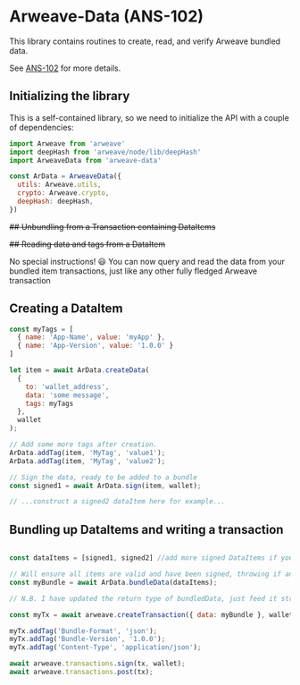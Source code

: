 # Arweave-Data (ANS-102)

This library contains routines to create, read, and verify Arweave bundled data.

See [ANS-102](https://github.com/ArweaveTeam/arweave-standards/blob/master/ans/ANS-102.md) for more details.

## Initializing the library

This is a self-contained library, so we need to initialize the API with a couple of dependencies:

```javascript
import Arweave from 'arweave'
import deepHash from 'arweave/node/lib/deepHash'
import ArweaveData from 'arweave-data'

const ArData = ArweaveData({
  utils: Arweave.utils,
  crypto: Arweave.crypto,
  deepHash: deepHash,
})
```

~~## Unbundling from a Transaction containing DataItems~~

~~## Reading data and tags from a DataItem~~

No special instructions! 😃 You can now query and read the data from your bundled item transactions, just like any other fully fledged Arweave transaction


## Creating a DataItem

```javascript
const myTags = [
  { name: 'App-Name', value: 'myApp' },
  { name: 'App-Version', value: '1.0.0' }
]

let item = await ArData.createData(
  { 
    to: 'wallet_address', 
    data: 'some message', 
    tags: myTags 
  }, 
  wallet
);

// Add some more tags after creation.
ArData.addTag(item, 'MyTag', 'value1');
ArData.addTag(item, 'MyTag', 'value2');

// Sign the data, ready to be added to a bundle
const signed1 = await ArData.sign(item, wallet);

// ...construct a signed2 dataItem here for example...

```

## Bundling up DataItems and writing a transaction

```javascript

const dataItems = [signed1, signed2] //add more signed DataItems if you like

// Will ensure all items are valid and have been signed, throwing if any are not
const myBundle = await ArData.bundleData(dataItems);

// N.B. I have updated the return type of bundledData, just feed it straight into createTransaction like so:

const myTx = await arweave.createTransaction({ data: myBundle }, wallet);

myTx.addTag('Bundle-Format', 'json');
myTx.addTag('Bundle-Version', '1.0.0');
myTx.addTag('Content-Type', 'application/json');

await arweave.transactions.sign(tx, wallet);
await arweave.transactions.post(tx);

```

